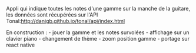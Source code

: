 
Appli qui indique toutes les notes d'une gamme sur la manche de la guitare, les données sont récupérées sur l'API Tonal:http://danigb.github.io/tonal/api/index.html



En construction : 
    - jouer la gamme et les notes survolées
    - affichage sur un clavier piano
    - changement de thème
    - zoom position gamme
    - portage sur react native

